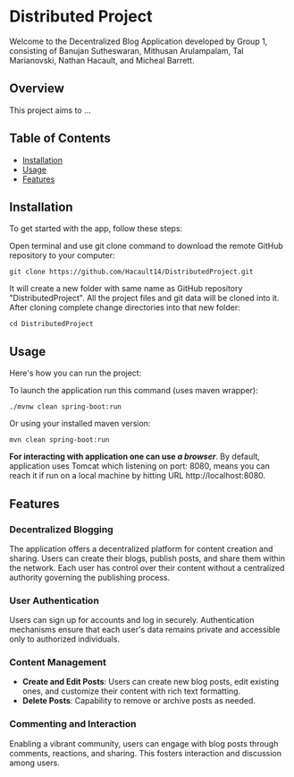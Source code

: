 # Distributed Project
Welcome to the Decentralized Blog Application developed by Group 1, consisting of Banujan Sutheswaran, Mithusan Arulampalam, Tal Marianovski, Nathan Hacault, and Micheal Barrett.


## Overview
This project aims to ...


## Table of Contents
- [Installation](#installation)
- [Usage](#usage)
- [Features](#features)


## Installation
To get started with the app, follow these steps:


Open terminal and use git clone command to download the remote GitHub repository to your computer:
```
git clone https://github.com/Hacault14/DistributedProject.git
```
It will create a new folder with same name as GitHub repository "DistributedProject". All the project files and git data will be cloned into it. After cloning complete change directories into that new folder:
```
cd DistributedProject
```

## Usage
Here's how you can run the project:


To launch the application run this command (uses maven wrapper):
```
./mvnw clean spring-boot:run
```
Or using your installed maven version:
```
mvn clean spring-boot:run
```
<b>For interacting with application one can use <i>a browser</i></b>.
By default, application uses Tomcat which listening on port: 8080,
means you can reach it if run on a local machine by hitting URL http://localhost:8080.


## Features

### Decentralized Blogging
The application offers a decentralized platform for content creation and sharing. Users can create their blogs, publish posts, and share them within the network. Each user has control over their content without a centralized authority governing the publishing process.

### User Authentication
Users can sign up for accounts and log in securely. Authentication mechanisms ensure that each user's data remains private and accessible only to authorized individuals.

### Content Management
- **Create and Edit Posts**: Users can create new blog posts, edit existing ones, and customize their content with rich text formatting.
- **Delete Posts**: Capability to remove or archive posts as needed.

### Commenting and Interaction
Enabling a vibrant community, users can engage with blog posts through comments, reactions, and sharing. This fosters interaction and discussion among users.
